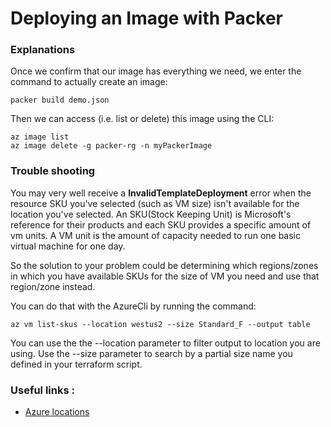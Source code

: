 Deploying an Image with Packer
=

### Explanations
Once we confirm that our image has everything we need, we enter the command to actually create an image:
```
packer build demo.json
```
Then we can access (i.e. list or delete) this image using the CLI:

```
az image list
az image delete -g packer-rg -n myPackerImage
```

### Trouble shooting

You may very well receive a **InvalidTemplateDeployment** error when the resource SKU you've selected (such as VM size) isn't available for the location you've selected. An SKU(Stock Keeping Unit) is Microsoft's reference for their products and each SKU provides a specific amount of vm units. A VM unit is the amount of capacity needed to run one basic virtual machine for one day.

So the solution to your problem could be determining which regions/zones in which you have available SKUs for the size of VM you need and use that region/zone instead.

You can do that with the AzureCli by running the command:
```
az vm list-skus --location westus2 --size Standard_F --output table
```
You can use the the --location parameter to filter output to location you are using. Use the --size parameter to search by a partial size name you defined in your terraform script.


### Useful links : 

- [Azure locations](https://azuretracks.com/2021/04/current-azure-region-names-reference/)